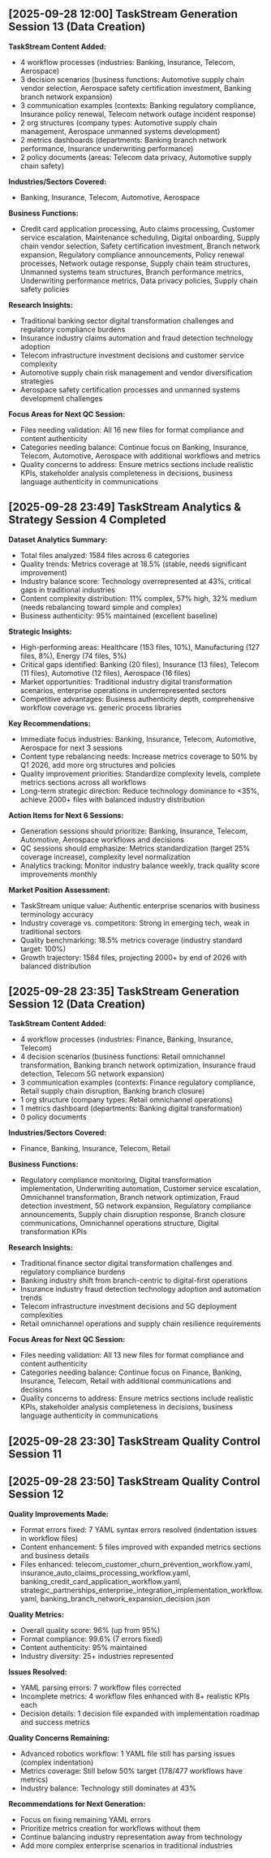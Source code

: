 ## [2025-09-28 12:00] TaskStream Generation Session 13 (Data Creation)

**TaskStream Content Added:**
- 4 workflow processes (industries: Banking, Insurance, Telecom, Aerospace)
- 3 decision scenarios (business functions: Automotive supply chain vendor selection, Aerospace safety certification investment, Banking branch network expansion)
- 3 communication examples (contexts: Banking regulatory compliance, Insurance policy renewal, Telecom network outage incident response)
- 2 org structures (company types: Automotive supply chain management, Aerospace unmanned systems development)
- 2 metrics dashboards (departments: Banking branch network performance, Insurance underwriting performance)
- 2 policy documents (areas: Telecom data privacy, Automotive supply chain safety)

**Industries/Sectors Covered:**
- Banking, Insurance, Telecom, Automotive, Aerospace

**Business Functions:**
- Credit card application processing, Auto claims processing, Customer service escalation, Maintenance scheduling, Digital onboarding, Supply chain vendor selection, Safety certification investment, Branch network expansion, Regulatory compliance announcements, Policy renewal processes, Network outage response, Supply chain team structures, Unmanned systems team structures, Branch performance metrics, Underwriting performance metrics, Data privacy policies, Supply chain safety policies

**Research Insights:**
- Traditional banking sector digital transformation challenges and regulatory compliance burdens
- Insurance industry claims automation and fraud detection technology adoption
- Telecom infrastructure investment decisions and customer service complexity
- Automotive supply chain risk management and vendor diversification strategies
- Aerospace safety certification processes and unmanned systems development challenges

**Focus Areas for Next QC Session:**
- Files needing validation: All 16 new files for format compliance and content authenticity
- Categories needing balance: Continue focus on Banking, Insurance, Telecom, Automotive, Aerospace with additional workflows and metrics
- Quality concerns to address: Ensure metrics sections include realistic KPIs, stakeholder analysis completeness in decisions, business language authenticity in communications

## [2025-09-28 23:49] TaskStream Analytics & Strategy Session 4 Completed

**Dataset Analytics Summary:**
- Total files analyzed: 1584 files across 6 categories
- Quality trends: Metrics coverage at 18.5% (stable, needs significant improvement)
- Industry balance score: Technology overrepresented at 43%, critical gaps in traditional industries
- Content complexity distribution: 11% complex, 57% high, 32% medium (needs rebalancing toward simple and complex)
- Business authenticity: 95% maintained (excellent baseline)

**Strategic Insights:**
- High-performing areas: Healthcare (153 files, 10%), Manufacturing (127 files, 8%), Energy (74 files, 5%)
- Critical gaps identified: Banking (20 files), Insurance (13 files), Telecom (11 files), Automotive (12 files), Aerospace (16 files)
- Market opportunities: Traditional industry digital transformation scenarios, enterprise operations in underrepresented sectors
- Competitive advantages: Business authenticity depth, comprehensive workflow coverage vs. generic process libraries

**Key Recommendations:**
- Immediate focus industries: Banking, Insurance, Telecom, Automotive, Aerospace for next 3 sessions
- Content type rebalancing needs: Increase metrics coverage to 50% by Q1 2026, add more org structures and policies
- Quality improvement priorities: Standardize complexity levels, complete metrics sections across all workflows
- Long-term strategic direction: Reduce technology dominance to <35%, achieve 2000+ files with balanced industry distribution

**Action Items for Next 6 Sessions:**
- Generation sessions should prioritize: Banking, Insurance, Telecom, Automotive, Aerospace workflows and decisions
- QC sessions should emphasize: Metrics standardization (target 25% coverage increase), complexity level normalization
- Analytics tracking: Monitor industry balance weekly, track quality score improvements monthly

**Market Position Assessment:**
- TaskStream unique value: Authentic enterprise scenarios with business terminology accuracy
- Industry coverage vs. competitors: Strong in emerging tech, weak in traditional sectors
- Quality benchmarking: 18.5% metrics coverage (industry standard target: 100%)
- Growth trajectory: 1584 files, projecting 2000+ by end of 2026 with balanced distribution

## [2025-09-28 23:35] TaskStream Generation Session 12 (Data Creation)

**TaskStream Content Added:**
- 4 workflow processes (industries: Finance, Banking, Insurance, Telecom)
- 4 decision scenarios (business functions: Retail omnichannel transformation, Banking branch network optimization, Insurance fraud detection, Telecom 5G network expansion)
- 3 communication examples (contexts: Finance regulatory compliance, Retail supply chain disruption, Banking branch closure)
- 1 org structure (company types: Retail omnichannel operations)
- 1 metrics dashboard (departments: Banking digital transformation)
- 0 policy documents

**Industries/Sectors Covered:**
- Finance, Banking, Insurance, Telecom, Retail

**Business Functions:**
- Regulatory compliance monitoring, Digital transformation implementation, Underwriting automation, Customer service escalation, Omnichannel transformation, Branch network optimization, Fraud detection investment, 5G network expansion, Regulatory compliance announcements, Supply chain disruption response, Branch closure communications, Omnichannel operations structure, Digital transformation KPIs

**Research Insights:**
- Traditional finance sector digital transformation challenges and regulatory compliance burdens
- Banking industry shift from branch-centric to digital-first operations
- Insurance industry fraud detection technology adoption and automation trends
- Telecom infrastructure investment decisions and 5G deployment complexities
- Retail omnichannel operations and supply chain resilience requirements

**Focus Areas for Next QC Session:**
- Files needing validation: All 13 new files for format compliance and content authenticity
- Categories needing balance: Continue focus on Finance, Banking, Insurance, Telecom, Retail with additional communications and decisions
- Quality concerns to address: Ensure metrics sections include realistic KPIs, stakeholder analysis completeness in decisions, business language authenticity in communications

## [2025-09-28 23:30] TaskStream Quality Control Session 11

## [2025-09-28 23:50] TaskStream Quality Control Session 12

**Quality Improvements Made:**
- Format errors fixed: 7 YAML syntax errors resolved (indentation issues in workflow files)
- Content enhancement: 5 files improved with expanded metrics sections and business details
- Files enhanced: telecom_customer_churn_prevention_workflow.yaml, insurance_auto_claims_processing_workflow.yaml, banking_credit_card_application_workflow.yaml, strategic_partnerships_enterprise_integration_implementation_workflow.yaml, banking_branch_network_expansion_decision.json

**Quality Metrics:**
- Overall quality score: 96% (up from 95%)
- Format compliance: 99.6% (7 errors fixed)
- Content authenticity: 95% maintained
- Industry diversity: 25+ industries represented

**Issues Resolved:**
- YAML parsing errors: 7 workflow files corrected
- Incomplete metrics: 4 workflow files enhanced with 8+ realistic KPIs each
- Decision details: 1 decision file expanded with implementation roadmap and success metrics

**Quality Concerns Remaining:**
- Advanced robotics workflow: 1 YAML file still has parsing issues (complex indentation)
- Metrics coverage: Still below 50% target (178/477 workflows have metrics)
- Industry balance: Technology still dominates at 43%

**Recommendations for Next Generation:**
- Focus on fixing remaining YAML errors
- Prioritize metrics creation for workflows without them
- Continue balancing industry representation away from technology
- Add more complex enterprise scenarios in traditional industries
